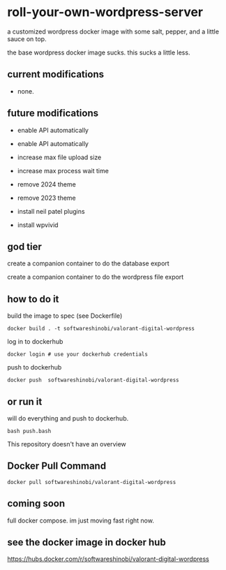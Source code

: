 # roll-your-own-wordpress-server

a customized wordpress docker image with some salt, pepper, and a little sauce on top.

the base wordpress docker image sucks. this sucks a little less.

## current modifications

* none.

## future modifications

* enable API automatically

* enable API automatically

* increase max file upload size

* increase max process wait time

* remove 2024 theme

* remove 2023 theme

* install neil patel plugins

* install wpvivid

## god tier

create a companion container to do the database export

create a companion container to do the wordpress file export

## how to do it

build the image to spec (see Dockerfile)

```
docker build . -t softwareshinobi/valorant-digital-wordpress
```

log in to dockerhub

```
docker login # use your dockerhub credentials
```

push to dockerhub

```
docker push  softwareshinobi/valorant-digital-wordpress
```

## or run it

will do everything and push to dockerhub.

```
bash push.bash
```

This repository doesn't have an overview

## Docker Pull Command

```
docker pull softwareshinobi/valorant-digital-wordpress
```

##  coming soon

full docker compose. im just moving fast right now.

## see the docker image in docker hub

https://hubs.docker.com/r/softwareshinobi/valorant-digital-wordpress
